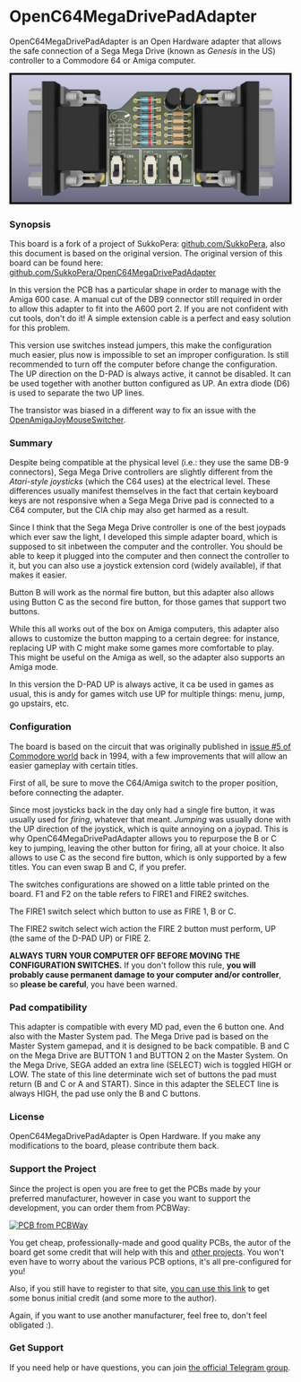 # OpenC64MegaDrivePadAdapter
OpenC64MegaDrivePadAdapter is an Open Hardware adapter that allows the safe connection of a Sega Mega Drive (known as *Genesis* in the US) controller to a Commodore 64 or Amiga computer.

![Board](https://raw.githubusercontent.com/screwbreaker/OpenC64MegaDrivePadAdapter/master/doc/render-top.png)

### Synopsis
This board is a fork of a project of SukkoPera: [github.com/SukkoPera](https://github.com/SukkoPera/), also this document is based on the original version.
The original version of this board can be found here: [github.com/SukkoPera/OpenC64MegaDrivePadAdapter](https://github.com/SukkoPera/OpenC64MegaDrivePadAdapter)

In this version the PCB has a particular shape in order to manage with the Amiga 600 case.
A manual cut of the DB9 connector still required in order to allow this adapter to fit into the A600 port 2. If you are not confident with cut tools, don't do it! A simple extension cable is a perfect and easy solution for this problem. 

This version use switches instead jumpers, this make the configuration much easier, plus now is impossible to set an improper configuration.
Is still recommended to turn off the computer before change the configuration.
The UP direction on the D-PAD is always active, it cannot be disabled. It can be used together with another button configured as UP. An extra diode (D6) is used to separate the two UP lines.

The transistor was biased in a different way to fix an issue with the [OpenAmigaJoyMouseSwitcher](https://github.com/SukkoPera/OpenAmigaJoyMouseSwitcher).

### Summary
Despite being compatible at the physical level (i.e.: they use the same DB-9 connectors), Sega Mega Drive controllers are slightly different from the *Atari-style joysticks* (which the C64 uses) at the electrical level. These differences usually manifest themselves in the fact that certain keyboard keys are not responsive when a Sega Mega Drive pad is connected to a C64 computer, but the CIA chip may also get harmed as a result.

Since I think that the Sega Mega Drive controller is one of the best joypads which ever saw the light, I developed this simple adapter board, which is supposed to sit inbetween the computer and the controller. You should be able to keep it plugged into the computer and then connect the controller to it, but you can also use a joystick extension cord (widely available), if that makes it easier.

Button B will work as the normal fire button, but this adapter also allows using Button C as the second fire button, for those games that support two buttons.

While this all works out of the box on Amiga computers, this adapter also allows to customize the button mapping to a certain degree: for instance, replacing UP with C might make some games more comfortable to play. This might be useful on the Amiga as well, so the adapter also supports an Amiga mode.

In this version the D-PAD UP is always active, it ca be used in games as usual, this is andy for games witch use UP for multiple things: menu, jump, go upstairs, etc.

### Configuration
The board is based on the circuit that was originally published in [issue #5 of Commodore world](https://www.scribd.com/document/8945979/Commodore-World-Issue-05) back in 1994, with a few improvements that will allow an easier gameplay with certain titles.

First of all, be sure to move the C64/Amiga switch to the proper position, before connecting the adapter.

Since most joysticks back in the day only had a single fire button, it was usually used for *firing*, whatever that meant. *Jumping* was usually done with the UP direction of the joystick, which is quite annoying on a joypad.
This is why OpenC64MegaDrivePadAdapter allows you to repurpose the B or C key to jumping, leaving the other button for firing, all at your choice.
It also allows to use C as the second fire button, which is only supported by a few titles. You can even swap B and C, if you prefer.

The switches configurations are showed on a little table printed on the board. F1 and F2 on the table refers to FIRE1 and FIRE2 switches.

The FIRE1 switch select which button to use as FIRE 1, B or C.

The FIRE2 switch select wich action the FIRE 2 button must perform, UP (the same of the D-PAD UP) or FIRE 2.

**ALWAYS TURN YOUR COMPUTER OFF BEFORE MOVING THE CONFIGURATION SWITCHES.**
If you don't follow this rule, **you will probably cause permanent damage to your computer and/or controller**, so **please be careful**, you have been warned.

### Pad compatibility
This adapter is compatible with every MD pad, even the 6 button one. And also with the Master System pad.
The Mega Drive pad is based on the Master System gamepad, and it is designed to be back compatible.
B and C on the Mega Drive are BUTTON 1 and BUTTON 2 on the Master System.
On the Mega Drive, SEGA added an extra line (SELECT) wich is toggled HIGH or LOW. The state of this line determinate wich set of buttons the pad must return (B and C or A and START).
Since in this adapter the SELECT line is always HIGH, the pad use only the B and C buttons.

### License
OpenC64MegaDrivePadAdapter is Open Hardware. If you make any modifications to the board, please contribute them back.

### Support the Project
Since the project is open you are free to get the PCBs made by your preferred manufacturer, however in case you want to support the development, you can order them from PCBWay:

[![PCB from PCBWay](https://www.pcbway.com/project/img/images/frompcbway.png)](https://www.pcbway.com)

You get cheap, professionally-made and good quality PCBs, the autor of the board get some credit that will help with this and [other projects](https://www.pcbway.com/project/member/shareproject/?bmbid=41100). You won't even have to worry about the various PCB options, it's all pre-configured for you!

Also, if you still have to register to that site, [you can use this link](https://www.pcbway.com/setinvite.aspx?inviteid=41100) to get some bonus initial credit (and some more to the author).

Again, if you want to use another manufacturer, feel free to, don't feel obligated :).

### Get Support
If you need help or have questions, you can join [the official Telegram group](https://t.me/joinchat/HUHdWBC9J9JnYIrvTYfZmg).
